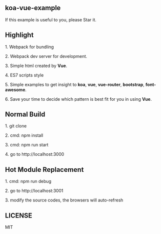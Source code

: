 ## koa-vue-example
<p>If this example is useful to you, please Star it.</p>

## Highlight
<p>1. Webpack for bundling</p>
<p>2. Webpack dev server for development. </p>
<p>3. Simple html created by <b>Vue</b>.</p>
<p>4. ES7 scripts style</p>
<p>5. Simple examples to get insight to <b>koa</b>, <b>vue</b>, <b>vue-router</b>, <b>bootstrap</b>, <b>font-awesome</b>.
<p>6. Save your time to decide which pattern is best fit for you in using <b>Vue</b>.</p>

## Normal Build
<p>1. git clone</p>
<p>2. cmd: npm install</p>
<p>3. cmd: npm run start</p>
<p>4. go to http://localhost:3000</p>

## Hot Module Replacement
<p>1. cmd: npm run debug</p>
<p>2. go to http://localhost:3001</p>
<p>3. modify the source codes, the browsers will auto-refresh</p>

## LICENSE
MIT
